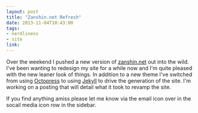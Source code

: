 ```yaml
---
layout: post
title: "Zanshin.net Refresh"
date: 2013-11-04T10:43:00
tags:
- nerdliness
- site
link:
---
```

Over the weekend I pushed a new version of [zanshin.net](https://zanshin.net "Zanshin.net") out into the wild. I've been wanting to redesign my site for a while now and I'm quite pleased with the new leaner look of things. In addition to a new theme I've switched from using [Octopress](http://octopress.org "Octopress") to using [Jekyll](http://jekyllrb.com "Jekyll") to drive the generation of the site. I'm working on a posting that will detail what it took to revamp the site.

If you find anything amiss please let me know via the email icon over in the socail media icon row in the sidebar.

